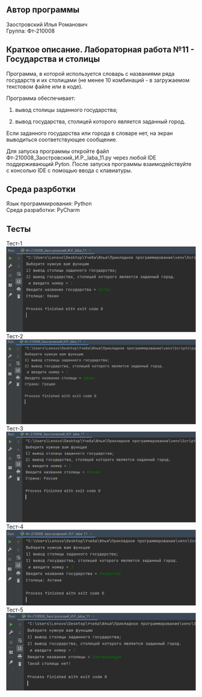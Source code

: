 ## Автор программы
Заостровский Илья Романович  
Группа: Фт-210008
## Краткое описание. Лабораторная работа №11 - Государства и столицы
Программа, в которой используется словарь с названиями ряда государств и их столицами (не менее 10 комбинаций - в загружаемом текстовом файле или в коде).  

Программа обеспечивает:  

1) вывод столицы заданного государства;  

2) вывод государства, столицей которого является заданный город.  

Если заданного государства или города в словаре нет, на экран выводиться соответствующее сообщение. 

Для запуска программы откройте файл Фт-210008_Заостровский_И.Р._laba_11.py через любой IDE поддерживающий Pyton. После запуска программы взаимодействуйте с консолью IDE с помощью ввода с клавиатуры.
## Среда разрботки
Язык программирования: Python  
Среда разработки: PyCharm
## Тесты
Тест-1
![Alt](https://github.com/Kot-Kokoss/lab_rab_pricladnoe_programmirovanie/blob/main/laba_11/img/laba_11_test_1.png?raw=true "Тест-1")
Тест-2
![Alt](https://github.com/Kot-Kokoss/lab_rab_pricladnoe_programmirovanie/blob/main/laba_11/img/laba_11_test_2.png?raw=true "Тест-2")
Тест-3
![Alt](https://github.com/Kot-Kokoss/lab_rab_pricladnoe_programmirovanie/blob/main/laba_11/img/laba_11_test_3.png?raw=true "Тест-3") 
Тест-4  
![Alt](https://github.com/Kot-Kokoss/lab_rab_pricladnoe_programmirovanie/blob/main/laba_11/img/laba_11_test_4.png?raw=true "Тест-4")  
Тест-5  
![Alt](https://github.com/Kot-Kokoss/lab_rab_pricladnoe_programmirovanie/blob/main/laba_11/img/laba_11_test_5.png?raw=true "Тест-5")
